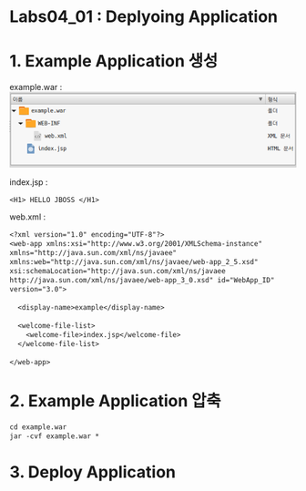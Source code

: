 # Labs04_01 : Deplyoing Application

# 1. Example Application 생성
example.war : <BR/>
![labs03](imgs/labs04_01_01.png) 

index.jsp : 
```
<H1> HELLO JBOSS </H1>
```

web.xml : 
```
<?xml version="1.0" encoding="UTF-8"?>
<web-app xmlns:xsi="http://www.w3.org/2001/XMLSchema-instance" xmlns="http://java.sun.com/xml/ns/javaee" xmlns:web="http://java.sun.com/xml/ns/javaee/web-app_2_5.xsd" xsi:schemaLocation="http://java.sun.com/xml/ns/javaee http://java.sun.com/xml/ns/javaee/web-app_3_0.xsd" id="WebApp_ID" version="3.0">

  <display-name>example</display-name> 
  
  <welcome-file-list>
    <welcome-file>index.jsp</welcome-file>
  </welcome-file-list>

</web-app>
```


# 2. Example Application 압축
```
cd example.war
jar -cvf example.war *
```

# 3. Deploy Application

